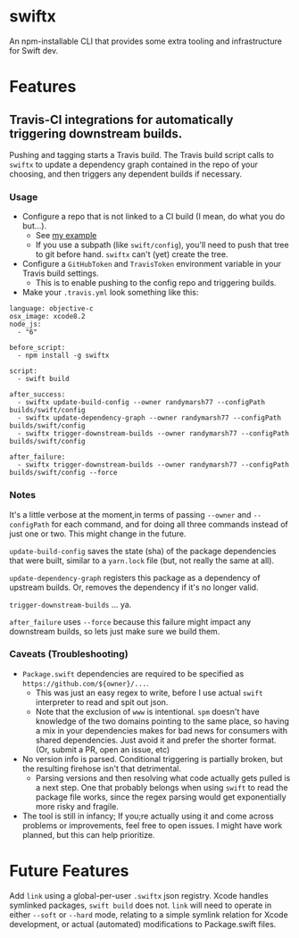 # swiftx
An npm-installable CLI that provides some extra tooling and infrastructure for Swift dev.

# Features

## Travis-CI integrations for automatically triggering downstream builds.

Pushing and tagging starts a Travis build. The Travis build script calls to `swiftx` to update a dependency graph contained in the repo of your choosing, and then triggers any dependent builds if necessary.

### Usage

- Configure a repo that is not linked to a CI build (I mean, do what you do but...).
  - See [my example](https://github.com/randymarsh77/builds)
  - If you use a subpath (like `swift/config`), you'll need to push that tree to git before hand. `swiftx` can't (yet) create the tree.
- Configure a `GitHubToken` and `TravisToken` environment variable in your Travis build settings.
  - This is to enable pushing to the config repo and triggering builds.
- Make your `.travis.yml` look something like this:
```
language: objective-c
osx_image: xcode8.2
node_js:
  - "6"

before_script:
  - npm install -g swiftx

script:
  - swift build

after_success:
  - swiftx update-build-config --owner randymarsh77 --configPath builds/swift/config
  - swiftx update-dependency-graph --owner randymarsh77 --configPath builds/swift/config
  - swiftx trigger-downstream-builds --owner randymarsh77 --configPath builds/swift/config

after_failure:
  - swiftx trigger-downstream-builds --owner randymarsh77 --configPath builds/swift/config --force
```

### Notes

It's a little verbose at the moment,in terms of passing `--owner` and `--configPath` for each command, and for doing all three commands instead of just one or two. This might change in the future.

`update-build-config` saves the state (sha) of the package dependencies that were built, similar to a `yarn.lock` file (but, not really the same at all).

`update-dependency-graph` registers this package as a dependency of upstream builds. Or, removes the dependency if it's no longer valid.

`trigger-downstream-builds` ... ya.

`after_failure` uses `--force` because this failure might impact any downstream builds, so lets just make sure we build them.

### Caveats (Troubleshooting)

- `Package.swift` dependencies are required to be specified as `https://github.com/${owner}/...`.
  - This was just an easy regex to write, before I use actual `swift` interpreter to read and spit out json.
  - Note that the exclusion of `www` is intentional. `spm` doesn't have knowledge of the two domains pointing to the same place, so having a mix in your dependencies makes for bad news for consumers with shared dependencies. Just avoid it and prefer the shorter format. (Or, submit a PR, open an issue, etc)
- No version info is parsed. Conditional triggering is partially broken, but the resulting firehose isn't that detrimental.
  - Parsing versions and then resolving what code actually gets pulled is a next step. One that probably belongs when using `swift` to read the package file works, since the regex parsing would get exponentially more risky and fragile.
- The tool is still in infancy; If you;re actually using it and come across problems or improvements, feel free to open issues. I might have work planned, but this can help prioritize.

# Future Features

Add `link` using a global-per-user `.swiftx` json registry. Xcode handles symlinked packages, `swift build` does not. `link` will need to operate in either `--soft` or `--hard` mode, relating to a simple symlink relation for Xcode development, or actual (automated) modifications to Package.swift files.

